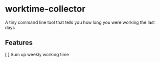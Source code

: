 # worktime-collector
A tiny command line tool that tells you how long you were working the last days

## Features
[ ] Sum up weekly working time
